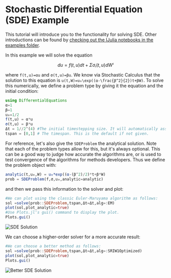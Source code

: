 # Stochastic Differential Equation (SDE) Example

This tutorial will introduce you to the functionality for solving SDE. Other
introductions can be found by [checking out the IJulia notebooks in the examples
folder](https://github.com/ChrisRackauckas/DifferentialEquations.jl/tree/master/examples).

In this example we will solve the equation

```math
du = f(t,u)dt + Σσᵢ(t,u)dWⁱ
```

where ``f(t,u)=αu`` and ``σ(t,u)=βu``. We know via Stochastic Calculus that the
solution to this equation is ``u(t,W)=u₀\exp((α-\frac{β^2}{2})t+βW)``. To solve this
numerically, we define a problem type by giving it the equation and the initial
condition:

```julia
using DifferentialEquations
α=1
β=1
u₀=1/2
f(t,u) = α*u
σ(t,u) = β*u
Δt = 1//2^(4) #The initial timestepping size. It will automatically assigned if not given.
tspan = [0,1] # The timespan. This is the default if not given.
```

For reference, let's also give the `SDEProblem` the analytical solution. Note that
each of the problem types allow for this, but it's always optional. This can be
a good way to judge how accurate the algorithms are, or is used to test convergence
of the algorithms for methods developers. Thus we define the problem object with:

```julia
analytic(t,u₀,W) = u₀*exp((α-(β^2)/2)*t+β*W)
prob = SDEProblem(f,σ,u₀,analytic=analytic)
```

and then we pass this information to the solver and plot:

```julia
#We can plot using the classic Euler-Maruyama algorithm as follows:
sol =solve(prob::SDEProblem,tspan,Δt=Δt,alg=:EM)
plot(sol,plot_analytic=true)
#Use Plots.jl's gui() command to display the plot.
Plots.gui()
```

![SDE Solution](https://raw.githubusercontent.com/ChrisRackauckas/DifferentialEquations.jl/master/examples/plots/introSDEplot.png)

We can choose a higher-order solver for a more accurate result:

```julia
#We can choose a better method as follows:
sol =solve(prob::SDEProblem,tspan,Δt=Δt,alg=:SRIW1Optimized)
plot(sol,plot_analytic=true)
Plots.gui()
```

![Better SDE Solution](https://raw.githubusercontent.com/ChrisRackauckas/DifferentialEquations.jl/master/examples/plots/introSDEplotSRI.png)
